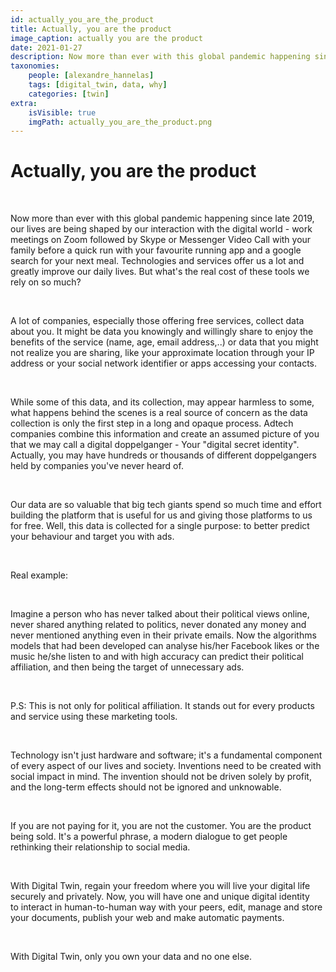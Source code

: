 ```yaml
---
id: actually_you_are_the_product
title: Actually, you are the product
image_caption: actually you are the product
date: 2021-01-27
description: Now more than ever with this global pandemic happening since late 2019, our lives are being shaped by our interaction with the digital world
taxonomies:
    people: [alexandre_hannelas]
    tags: [digital_twin, data, why]
    categories: [twin]
extra:
    isVisible: true
    imgPath: actually_you_are_the_product.png
---
```


# Actually, you are the product 

<br>

Now more than ever with this global pandemic happening since late 2019, our lives are being shaped by our interaction with the digital world - work meetings on Zoom followed by Skype or Messenger Video Call with your family before a quick run with your favourite running app and a google search for your next meal. Technologies and services offer us a lot and greatly improve our daily lives. But what's the real cost of these tools we rely on so much? 

<br>

A lot of companies, especially those offering free services, collect data about you. It might be data you knowingly and willingly share to enjoy the benefits of the service (name, age, email address,..) or data that you might not realize you are sharing, like your approximate location through your IP address or your social network identifier or apps accessing your contacts. 

<br>

While some of this data, and its collection, may appear harmless to some, what happens behind the scenes is a real source of concern as the data collection is only the first step in a long and opaque process. Adtech companies combine this information and create an assumed picture of you that we may call a digital doppelganger - Your "digital secret identity". Actually, you may have hundreds or thousands of different doppelgangers held by companies you've never heard of. 

<br>

Our data are so valuable that big tech giants spend so much time and effort building the platform that is useful for us and giving those platforms to us for free. Well, this data is collected for a single purpose: to better predict your behaviour and target you with ads. 

<br>

Real example: 

<br>

Imagine a person who has never talked about their political views online, never shared anything related to politics, never donated any money and never mentioned anything even in their private emails. Now the algorithms models that had been developed can analyse his/her Facebook likes or the music he/she listen to and with high accuracy can predict their political affiliation, and then being the target of unnecessary ads. 

<br>

P.S: This is not only for political affiliation. It stands out for every products and service using these marketing tools. 

<br>

Technology isn't just hardware and software; it's a fundamental component of every aspect of our lives and society. Inventions need to be created with social impact in mind. The invention should not be driven solely by profit, and the long-term effects should not be ignored and unknowable. 

<br>

If you are not paying for it, you are not the customer. You are the product being sold. It's a powerful phrase, a modern dialogue to get people rethinking their relationship to social media. 

<br>

With Digital Twin, regain your freedom where you will live your digital life securely and privately. Now, you will have one and unique digital identity to interact in human-to-human way with your peers, edit, manage and store your documents, publish your web and make automatic payments. 

<br>

With Digital Twin, only you own your data and no one else.


